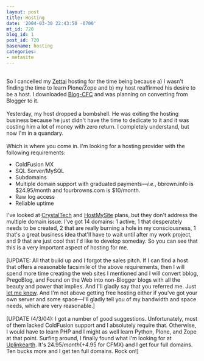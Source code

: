 ```yaml
---
layout: post
title: Hosting
date: '2004-03-30 22:43:50 -0700'
mt_id: 720
blog_id: 1
post_id: 720
basename: hosting
categories:
- metasite
---
```

<br />So I cancelled my <a href="http://www.zettai.net/">Zettai</a> hosting for the time being because a) I wasn't finding the time to learn Plone/Zope and b) my host reaffirmed his desire to be a host. I downloaded <a href="http://www.camdenfamily.com/morpheus/blog/">Blog-CFC</a> and was planning on converting from Blogger to it.<br /><br />Yesterday, my host dropped a bombshell. He was exiting the hosting business because he just didn't have the time to dedicate to it and it was costing him a lot of money with zero return. I completely understand, but now I'm in a quandary.<br /><br />Which is where you come in. I'm looking for a hosting provider with the following requirements:<ul><li>ColdFusion MX</li><li>SQL Server/MySQL</li><li>Subdomains</li><li>Multiple domain support with graduated payments&#x2014;<em>i.e.</em>, bbrown.info is $24.95/month and fourbrowns.com is $10/month.</li><li>Raw log access</li><li>Reliable uptime</li></ul>I've looked at <a href="http://www.crystaltech.com/shared.htm">CrystalTech</a> and <a href="http://www.hostmysite.com/adv_host.hms">HostMySite</a> plans, but they don't address the multiple domain issue. I've got 14 domains: 1 active, 1 that desperately needs to be created, 2 that are really burning a hole in my consciousness, 1 that's a great business idea that'll have to wait until after my work project, and 9 that are just cool that I'd like to develop someday. So you can see that this is a very important aspect of hosting for me.<br /><br />[UPDATE: All that build up and I forgot the sales pitch. If I can find a host that offers a reasonable facsimile of the above requirements, then I will spend more time creating the web sites I mentioned and I will convert bblog, PregoBlog, and Found on the Web into non-Blogger blogs with all the beauty and power that implies. And I'll gladly say that you referred me. Just <a href="/contact/?subject=Have+I+Got+A+Host+For+You">let me know</a>. And I'm not above getting free hosting either if you've got your own server and some space&#x2014;I'll gladly tell you of my bandwidth and space needs, which are very reasonable.]<br /><br />[UPDATE (4/3/04): I got a number of good suggestions. Unfortunately, most of them lacked ColdFusion support and I absolutely require that. Otherwise, I would have to learn PHP and I might as well learn Python, Plone, and Zope at that point. Surfing around, I finally found what I'm looking for at <a href="http://www.uplinkearth.com/vhaCoupon.cfm?kbid=1358">Uplinkearth</a>. It's $24.95/month (+$4.95 for CFMX) and I get four full domains. Ten bucks more and I get ten full domains. Rock on!]<br /><br /><br />
